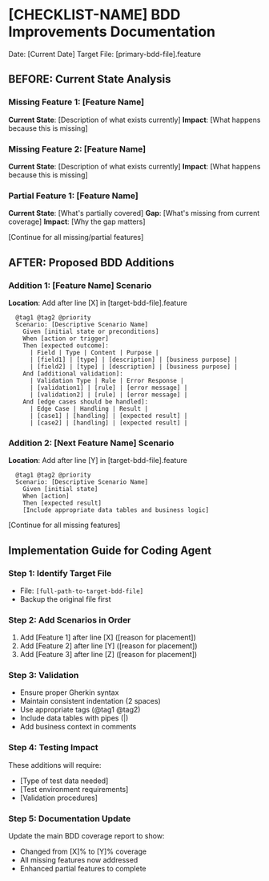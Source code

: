 # [CHECKLIST-NAME] BDD Improvements Documentation
Date: [Current Date]
Target File: [primary-bdd-file].feature

## BEFORE: Current State Analysis

### Missing Feature 1: [Feature Name]
**Current State**: [Description of what exists currently]
**Impact**: [What happens because this is missing]

### Missing Feature 2: [Feature Name]
**Current State**: [Description of what exists currently]
**Impact**: [What happens because this is missing]

### Partial Feature 1: [Feature Name]
**Current State**: [What's partially covered]
**Gap**: [What's missing from current coverage]
**Impact**: [Why the gap matters]

[Continue for all missing/partial features]

## AFTER: Proposed BDD Additions

### Addition 1: [Feature Name] Scenario
**Location**: Add after line [X] in [target-bdd-file].feature

```gherkin
  @tag1 @tag2 @priority
  Scenario: [Descriptive Scenario Name]
    Given [initial state or preconditions]
    When [action or trigger]
    Then [expected outcome]:
      | Field | Type | Content | Purpose |
      | [field1] | [type] | [description] | [business purpose] |
      | [field2] | [type] | [description] | [business purpose] |
    And [additional validation]:
      | Validation Type | Rule | Error Response |
      | [validation1] | [rule] | [error message] |
      | [validation2] | [rule] | [error message] |
    And [edge cases should be handled]:
      | Edge Case | Handling | Result |
      | [case1] | [handling] | [expected result] |
      | [case2] | [handling] | [expected result] |
```

### Addition 2: [Next Feature Name] Scenario
**Location**: Add after line [Y] in [target-bdd-file].feature

```gherkin
  @tag1 @tag2 @priority
  Scenario: [Descriptive Scenario Name]
    Given [initial state]
    When [action]
    Then [expected result]
    [Include appropriate data tables and business logic]
```

[Continue for all missing features]

## Implementation Guide for Coding Agent

### Step 1: Identify Target File
- File: `[full-path-to-target-bdd-file]`
- Backup the original file first

### Step 2: Add Scenarios in Order
1. Add [Feature 1] after line [X] ([reason for placement])
2. Add [Feature 2] after line [Y] ([reason for placement])
3. Add [Feature 3] after line [Z] ([reason for placement])

### Step 3: Validation
- Ensure proper Gherkin syntax
- Maintain consistent indentation (2 spaces)
- Use appropriate tags (@tag1 @tag2)
- Include data tables with pipes (|)
- Add business context in comments

### Step 4: Testing Impact
These additions will require:
- [Type of test data needed]
- [Test environment requirements]
- [Validation procedures]

### Step 5: Documentation Update
Update the main BDD coverage report to show:
- Changed from [X]% to [Y]% coverage
- All missing features now addressed
- Enhanced partial features to complete